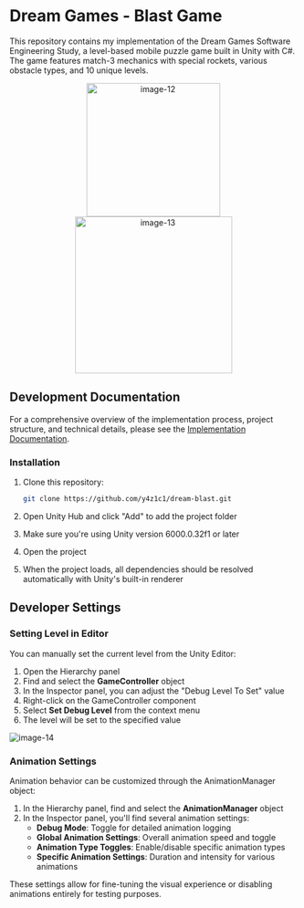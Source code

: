 # Dream Games - Blast Game

This repository contains my implementation of the Dream Games Software Engineering Study, a level-based mobile puzzle game built in Unity with C#. The game features match-3 mechanics with special rockets, various obstacle types, and 10 unique levels.

<p align="center">

<img width="234" alt="image-12" src="https://github.com/user-attachments/assets/84a86658-911a-45cb-9558-d4db0776db61" />
<img width="275" alt="image-13" src="https://github.com/user-attachments/assets/409a7154-7885-498e-a1d4-cfd030dff9ac" />
</p>

## Development Documentation

For a comprehensive overview of the implementation process, project structure, and technical details, please see the [Implementation Documentation](https://github.com/y4z1c1/dream-blast/blob/main/report.pdf).

### Installation

1. Clone this repository:

   ```bash
   git clone https://github.com/y4z1c1/dream-blast.git
   ```

2. Open Unity Hub and click "Add" to add the project folder

3. Make sure you're using Unity version 6000.0.32f1 or later

4. Open the project

5. When the project loads, all dependencies should be resolved automatically with Unity's built-in renderer

## Developer Settings

### Setting Level in Editor

You can manually set the current level from the Unity Editor:

1. Open the Hierarchy panel
2. Find and select the **GameController** object
3. In the Inspector panel, you can adjust the "Debug Level To Set" value
4. Right-click on the GameController component
5. Select **Set Debug Level** from the context menu
6. The level will be set to the specified value

![image-14](https://github.com/user-attachments/assets/dfa0ea7c-55af-4c16-a668-f4b272a33db4)

### Animation Settings

Animation behavior can be customized through the AnimationManager object:

1. In the Hierarchy panel, find and select the **AnimationManager** object
2. In the Inspector panel, you'll find several animation settings:
   - **Debug Mode**: Toggle for detailed animation logging
   - **Global Animation Settings**: Overall animation speed and toggle
   - **Animation Type Toggles**: Enable/disable specific animation types
   - **Specific Animation Settings**: Duration and intensity for various animations

These settings allow for fine-tuning the visual experience or disabling animations entirely for testing purposes.
